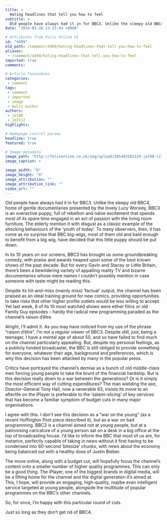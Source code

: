 ```yaml
---
title: >
  Hating headlines that tell you how to feel
subtitle: >
  Old people have always had it in for BBC3. Unlike the sleepy old BBC4, home of gentle documentaries presented by the lovely Lucy Worsley, BBC3 is an overactive puppy, full of rebellion and naïve excitement that spends most of its spare time engaged in an act of passion with the living room furniture
date: "2014-03-26 13:23:44 +0000"

# Attributes from Felix Online V1
id: "4499"
old_path: /comment/4499/hating-headlines-that-tell-you-how-to-feel
aliases:
 - /comment/4499/hating-headlines-that-tell-you-how-to-feel
imported: true
comments:

# Article Taxonomies
categories:
 - comment
tags:
 - comment
 - imported
 - image
 - multi-author
authors:
 - jal08
 - jb3112
highlights:

# Homepage control params
headline: true
featured: true

# Image metadata
image_path: "http://felixonline.co.uk/img/upload/201403261324-jal08-little_britain.jpg"
image_caption: >

image_width: "0"
image_height: "0"
image_attribution: ""
image_attribution_link: ""
video_url: ""
---
```


Old people have always had it in for BBC3. Unlike the sleepy old BBC4, home of gentle documentaries presented by the lovely Lucy Worsley, BBC3 is an overactive puppy, full of rebellion and naïve excitement that spends most of its spare time engaged in an act of passion with the living room furniture. The elderly mention it with disgust as a classic example of the shocking behaviours of the ‘youth of today’. To many observers, then, it has come as no surprise that BBC big-wigs, most of them old and bald enough to benefit from a big wig, have decided that this little puppy should be put down.

In its 10 years on our screens, BBC3 has brought us some groundbreaking comedy, with praise and awards heaped upon some of the best known shows of the past decade. But for every Gavin and Stacey or Little Britain, there’s been a bewildering variety of appalling reality TV and bizarre documentaries whose mere names I couldn’t possibly mention in case someone with taste might be reading this.

Despite its hit-and-miss (mainly miss) ‘factual’ output, the channel has been praised as an ideal training ground for new comics, providing opportunities to take risks that other higher profile outlets would be less willing to accept. Yet last week, 8 of its 10 most watched shows were either films or old Family Guy episodes – hardly the radical new programming paraded as the channel’s raison d’être.

Alright, I’ll admit it. As you may have noticed from my use of the phrase “raison d’être”, I’m not a regular viewer of BBC3. Despite still, just, being a teenager, I have a mental age of about 50, and so have failed to find much on the channel particularly appealing. But, despite my personal feelings, as a publicly funded broadcaster, the BBC is still obliged to provide something for everyone, whatever their age, background and preferences, which is why this decision has been attacked by many in the popular press.

Critics have portrayed the channel’s demise as a bunch of old middle-class men forcing young people to take the brunt of the financial hardship. But is this decision really down to a war between the generations? Or is it simply the most efficient way of cutting expenditures? The man wielding the axe, Director-General Tony Hall, now a venerable 63, insists its move to an afterlife on the iPlayer is preferable to the ‘salami-slicing’ of key services that has become a familiar symptom of budget cuts in many major organisations.

I agree with this. I don’t see this decision as a “war on the young” (as a recent Huffington Post piece described it), but as a war on bad programming. BBC3 is a channel aimed not at young people, but at a patronising caricature of a young person sat on a desk in a big office at the top of broadcasting house. I’d like to inform the BBC that most of us are, for instance, perfectly capable of taking in news without it first having to be condensed into 60-second ‘bitesize’ chunks, with news about the economy being balanced out with a healthy dose of Justin Bieber.

The move online, along with a budget cut, will hopefully focus the channel’s content onto a smaller number of higher quality programmes. This can only be a good thing. The iPlayer, one of the biggest brands in digital media, will be a fitting home for the channel and the digital generation it’s aimed at. This, I hope, will provide an engaging, high-quality, maybe even intelligent service targeted at young people, alongside the multitude of popular programmes on the BBC’s other channels.

So, for once, I’m happy with this particular round of cuts.

Just so long as they don’t get rid of BBC4.
